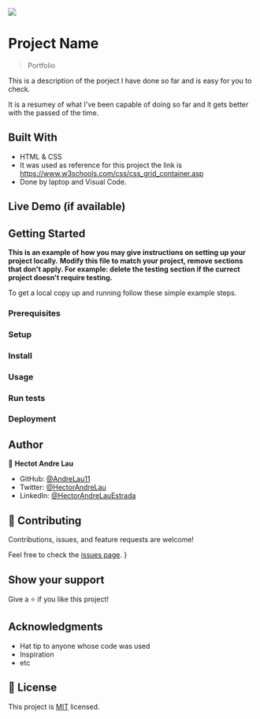 ![](https://img.shields.io/badge/Microverse-blueviolet)

# Project Name

> Portfolio

This is a description of the porject I have done so far and is easy for you to check.

It is a resumey of what I've been capable of doing so far and it gets better with the passed of the time.


## Built With

- HTML & CSS
- It was used as reference for this project the link is https://www.w3schools.com/css/css_grid_container.asp
- Done by laptop and Visual Code.

## Live Demo (if available)



## Getting Started

**This is an example of how you may give instructions on setting up your project locally.**
**Modify this file to match your project, remove sections that don't apply. For example: delete the testing section if the currect project doesn't require testing.**


To get a local copy up and running follow these simple example steps.

### Prerequisites

### Setup

### Install

### Usage

### Run tests

### Deployment



## Author

👤 **Hectot Andre Lau**

- GitHub: [@AndreLau11](https://github.com/AndreLau11)
- Twitter: [@HectorAndreLau](https://twitter.com/HectorAndreLau)
- LinkedIn: [@HectorAndreLauEstrada](https://www.linkedin.com/in/h%C3%A9ctor-andr%C3%A9-lau-estrada-b4947795/)

## 🤝 Contributing

Contributions, issues, and feature requests are welcome!

Feel free to check the [issues page](https://github.com/AndreLau11/Portfolio-setup-and-mobile-version-skeleton/issues).
}
## Show your support

Give a ⭐️ if you like this project!

## Acknowledgments

- Hat tip to anyone whose code was used
- Inspiration
- etc

## 📝 License

This project is [MIT](./MIT.md) licensed.
